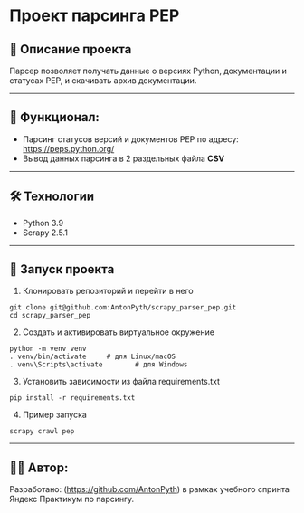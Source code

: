 # Проект парсинга PEP

## 📌 Описание проекта

Парсер позволяет получать данные о версиях Python, документации и статусах PEP, и скачивать архив документации.

---

## 🔹 Функционал:

- Парсинг статусов версий и документов PEP по адресу:  https://peps.python.org/
- Вывод данных парсинга в 2 раздельных файла **CSV**

---

## 🛠 Технологии

- Python 3.9
- Scrapy 2.5.1

---

## 🚀 Запуск проекта

1. Клонировать репозиторий и перейти в него
   
  ```
  git clone git@github.com:AntonPyth/scrapy_parser_pep.git
  cd scrapy_parser_pep
  ```
2. Cоздать и активировать виртуальное окружение
  ```
  python -m venv venv
  . venv/bin/activate     # для Linux/macOS
  . venv\Scripts\activate        # для Windows
  ```
3. Установить зависимости из файла requirements.txt
  ```
  pip install -r requirements.txt
  ```
4. Пример запуска
  ```
  scrapy crawl pep
  ```

---

## 🧑‍💻 Автор:

Разработано: (https://github.com/AntonPyth) в рамках учебного спринта Яндекс Практикум по парсингу.